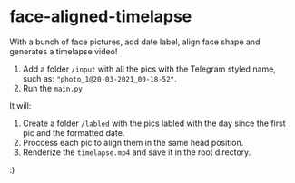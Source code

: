 # face-aligned-timelapse
With a bunch of face pictures, add date label, align face shape and generates a timelapse video!

1. Add a folder `/input` with all the pics with the Telegram styled name, such as: `"photo_1@20-03-2021_00-18-52"`.
2. Run the `main.py`

It will:

1. Create a folder `/labled` with the pics labled with the day since the first pic and the formatted date.
2. Proccess each pic to align them in the same head position.
3. Renderize the `timelapse.mp4` and save it in the root directory.

:)
